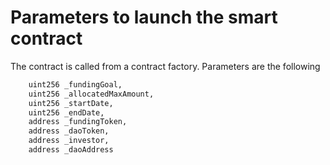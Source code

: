 
# Parameters to launch the smart contract

The contract is called from a contract factory. Parameters are the following

```bash
    uint256 _fundingGoal,
    uint256 _allocatedMaxAmount,
    uint256 _startDate,
    uint256 _endDate,
    address _fundingToken,
    address _daoToken,
    address _investor,
    address _daoAddress
```